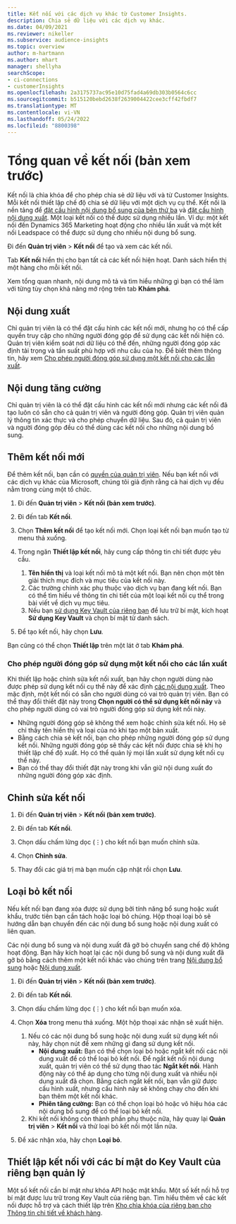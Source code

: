 ```yaml
---
title: Kết nối với các dịch vụ khác từ Customer Insights.
description: Chia sẻ dữ liệu với các dịch vụ khác.
ms.date: 04/09/2021
ms.reviewer: nikeller
ms.subservice: audience-insights
ms.topic: overview
author: m-hartmann
ms.author: mhart
manager: shellyha
searchScope:
- ci-connections
- customerInsights
ms.openlocfilehash: 2a3175737ac95e10d75fad4a69db303b0564c6cc
ms.sourcegitcommit: b515120bebd2638f2639004422cee3cff42fbdf7
ms.translationtype: MT
ms.contentlocale: vi-VN
ms.lasthandoff: 05/24/2022
ms.locfileid: "8800398"
---
```

# <a name="connections-preview-overview"></a>Tổng quan về kết nối (bản xem trước)

Kết nối là chìa khóa để cho phép chia sẻ dữ liệu với và từ Customer Insights. Mỗi kết nối thiết lập chế độ chia sẻ dữ liệu với một dịch vụ cụ thể. Kết nối là nền tảng để [đặt cấu hình nội dung bổ sung của bên thứ ba](enrichment-hub.md) và [đặt cấu hình nội dung xuất](export-destinations.md). Một loại kết nối có thể được sử dụng nhiều lần. Ví dụ: một kết nối đến Dynamics 365 Marketing hoạt động cho nhiều lần xuất và một kết nối Leadspace có thể được sử dụng cho nhiều nội dung bổ sung.

Đi đến **Quản trị viên** > **Kết nối** để tạo và xem các kết nối.

Tab **Kết nối** hiển thị cho bạn tất cả các kết nối hiện hoạt. Danh sách hiển thị một hàng cho mỗi kết nối.

Xem tổng quan nhanh, nội dung mô tả và tìm hiểu những gì bạn có thể làm với từng tùy chọn khả năng mở rộng trên tab **Khám phá**.

## <a name="exports"></a>Nội dung xuất

Chỉ quản trị viên là có thể đặt cấu hình các kết nối mới, nhưng họ có thể cấp quyền truy cập cho những người đóng góp để sử dụng các kết nối hiện có. Quản trị viên kiểm soát nơi dữ liệu có thể đến, những người đóng góp xác định tải trọng và tần suất phù hợp với nhu cầu của họ. Để biết thêm thông tin, hãy xem [Cho phép người đóng góp sử dụng một kết nối cho các lần xuất](#allow-contributors-to-use-a-connection-for-exports).

## <a name="enrichments"></a>Nội dung tăng cường

Chỉ quản trị viên là có thể đặt cấu hình các kết nối mới nhưng các kết nối đã tạo luôn có sẵn cho cả quản trị viên và người đóng góp. Quản trị viên quản lý thông tin xác thực và cho phép chuyển dữ liệu. Sau đó, cả quản trị viên và người đóng góp đều có thể dùng các kết nối cho những nội dung bổ sung.

## <a name="add-a-new-connection"></a>Thêm kết nối mới

Để thêm kết nối, bạn cần có [quyền của quản trị viên](permissions.md). Nếu bạn kết nối với các dịch vụ khác của Microsoft, chúng tôi giả định rằng cả hai dịch vụ đều nằm trong cùng một tổ chức.

1. Đi đến **Quản trị viên** > **Kết nối (bản xem trước)**.

1. Đi đến tab **Kết nối**.

1. Chọn **Thêm kết nối** để tạo kết nối mới. Chọn loại kết nối bạn muốn tạo từ menu thả xuống.

1. Trong ngăn **Thiết lập kết nối**, hãy cung cấp thông tin chi tiết được yêu cầu.
   1. **Tên hiển thị** và loại kết nối mô tả một kết nối. Bạn nên chọn một tên giải thích mục đích và mục tiêu của kết nối này.
   1. Các trường chính xác phụ thuộc vào dịch vụ bạn đang kết nối. Bạn có thể tìm hiểu về thông tin chi tiết của một loại kết nối cụ thể trong bài viết về dịch vụ mục tiêu.
   1. Nếu bạn [sử dụng Key Vault của riêng bạn](use-azure-key-vault.md) để lưu trữ bí mật, kích hoạt **Sử dụng Key Vault** và chọn bí mật từ danh sách.

1. Để tạo kết nối, hãy chọn **Lưu**.

Bạn cũng có thể chọn **Thiết lập** trên một lát ở tab **Khám phá**.

### <a name="allow-contributors-to-use-a-connection-for-exports"></a>Cho phép người đóng góp sử dụng một kết nối cho các lần xuất

Khi thiết lập hoặc chỉnh sửa kết nối xuất, bạn hãy chọn người dùng nào được phép sử dụng kết nối cụ thể này để xác định [các nội dung xuất](export-destinations.md). Theo mặc định, một kết nối có sẵn cho người dùng có vai trò quản trị viên. Bạn có thể thay đổi thiết đặt này trong **Chọn người có thể sử dụng kết nối này** và cho phép người dùng có vai trò người đóng góp sử dụng kết nối này.

- Những người đóng góp sẽ không thể xem hoặc chỉnh sửa kết nối. Họ sẽ chỉ thấy tên hiển thị và loại của nó khi tạo một bản xuất.
- Bằng cách chia sẻ kết nối, bạn cho phép những người đóng góp sử dụng kết nối. Những người đóng góp sẽ thấy các kết nối được chia sẻ khi họ thiết lập chế độ xuất. Họ có thể quản lý mọi lần xuất sử dụng kết nối cụ thể này.
- Bạn có thể thay đổi thiết đặt này trong khi vẫn giữ nội dung xuất đo những người đóng góp xác định.

## <a name="edit-a-connection"></a>Chỉnh sửa kết nối

1. Đi đến **Quản trị viên** > **Kết nối (bản xem trước)**.

1. Đi đến tab **Kết nối**.

1. Chọn dấu chấm lửng dọc (&vellip;) cho kết nối bạn muốn chỉnh sửa.

1. Chọn **Chỉnh sửa**.

1. Thay đổi các giá trị mà bạn muốn cập nhật rồi chọn **Lưu**.

## <a name="remove-a-connection"></a>Loại bỏ kết nối

Nếu kết nối bạn đang xóa được sử dụng bởi tính năng bổ sung hoặc xuất khẩu, trước tiên bạn cần tách hoặc loại bỏ chúng. Hộp thoại loại bỏ sẽ hướng dẫn bạn chuyển đến các nội dung bổ sung hoặc nội dung xuất có liên quan.

Các nội dung bổ sung và nội dung xuất đã gỡ bỏ chuyển sang chế độ không hoạt động. Bạn hãy kích hoạt lại các nội dung bổ sung và nội dung xuất đã gỡ bỏ bằng cách thêm một kết nối khác vào chúng trên trang [Nội dung bổ sung](enrichment-hub.md) hoặc [Nội dung xuất](export-destinations.md).

1. Đi đến **Quản trị viên** > **Kết nối (bản xem trước)**.

1. Đi đến tab **Kết nối**.

1. Chọn dấu chấm lửng dọc (&vellip;) cho kết nối bạn muốn xóa.

1. Chọn **Xóa** trong menu thả xuống. Một hộp thoại xác nhận sẽ xuất hiện.

   1. Nếu có các nội dung bổ sung hoặc nội dung xuất sử dụng kết nối này, hãy chọn nút để xem những gì đang sử dụng kết nối.
      - **Nội dung xuất:** Bạn có thể chọn loại bỏ hoặc ngắt kết nối các nội dung xuất để có thể loại bỏ kết nối. Để ngắt kết nối nội dung xuất, quản trị viên có thể sử dụng thao tác **Ngắt kết nối**. Hành động này có thể áp dụng cho từng nội dung xuất và nhiều nội dung xuất đã chọn. Bằng cách ngắt kết nối, bạn vẫn giữ được cấu hình xuất, nhưng cấu hình này sẽ không chạy cho đến khi bạn thêm một kết nối khác.
      - **Phiên tăng cường:** Bạn có thể chọn loại bỏ hoặc vô hiệu hóa các nội dung bổ sung để có thể loại bỏ kết nối.
   1. Khi kết nối không còn thành phần phụ thuộc nữa, hãy quay lại **Quản trị viên** > **Kết nối** và thử loại bỏ kết nối một lần nữa.

1. Để xác nhận xóa, hãy chọn **Loại bỏ**.

## <a name="set-up-connections-with-secrets-managed-by-your-own-key-vault"></a>Thiết lập kết nối với các bí mật do Key Vault của riêng bạn quản lý

Một số kết nối cần bí mật như khóa API hoặc mật khẩu. Một số kết nối hỗ trợ bí mật được lưu trữ trong Key Vault của riêng bạn. Tìm hiểu thêm về các kết nối được hỗ trợ và cách thiết lập trên [Kho chìa khóa của riêng bạn cho Thông tin chi tiết về khách hàng](use-azure-key-vault.md).
